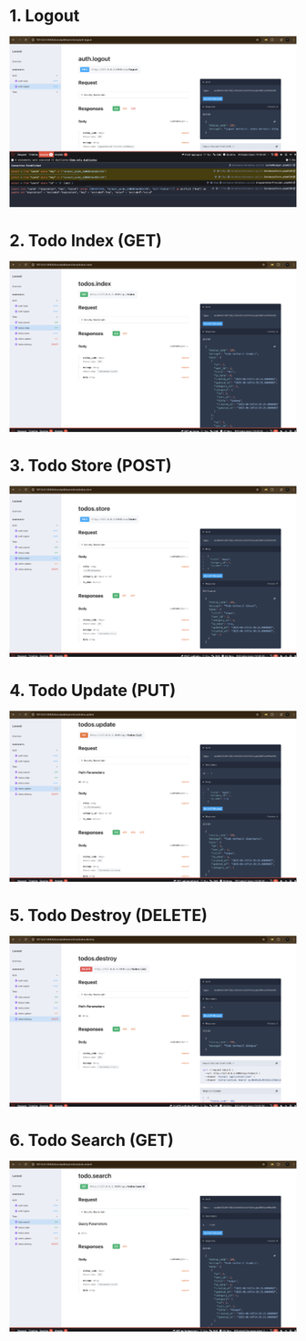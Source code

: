 # 1. Logout
![Logout](screenshot/tugas12/logout.png)

# 2. Todo Index (GET)
![TodoIndex(GET)](screenshot/tugas12/todo.index(get).png)

# 3. Todo Store (POST)
![TodoStore(POST)](screenshot/tugas12/todo.store(post).png)

# 4. Todo Update (PUT)
![TodoUpdate(PUT)](screenshot/tugas12/todo.update(put).png)

# 5. Todo Destroy (DELETE)
![TodoDestroy(DELETE)](screenshot/tugas12/todo.destroy(delete).png)

# 6. Todo Search (GET)
![TodoSearch(GET)](screenshot/tugas12/todo.search(get).png)